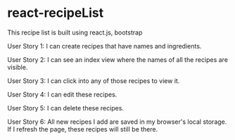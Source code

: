 # react-recipeList

This recipe list is built using react.js, bootstrap

User Story 1: I can create recipes that have names and ingredients.

User Story 2: I can see an index view where the names of all the recipes are visible.

User Story 3: I can click into any of those recipes to view it.

User Story 4: I can edit these recipes.

User Story 5: I can delete these recipes.

User Story 6: All new recipes I add are saved in my browser's local storage. If I refresh the page, these recipes will still be there.
